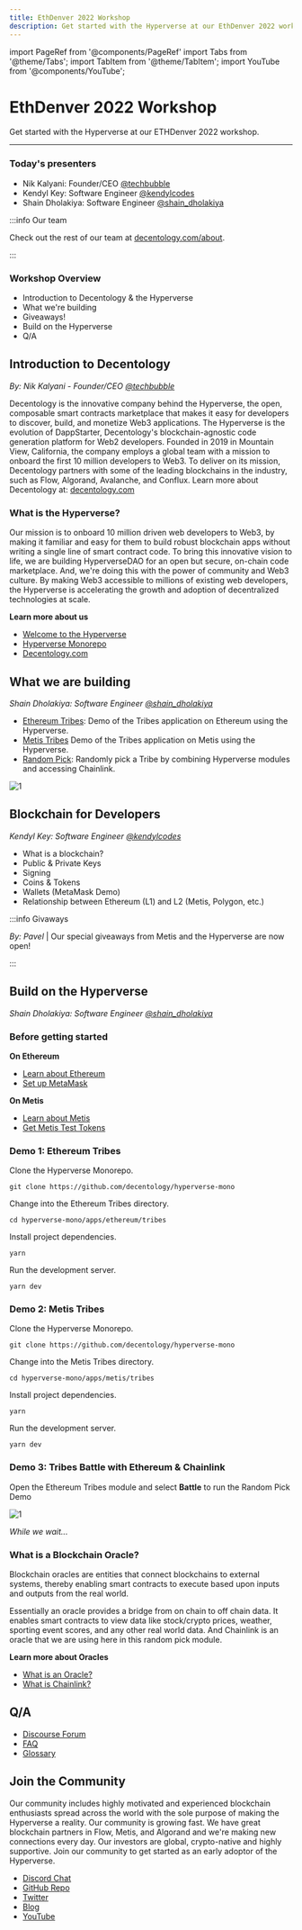 ```yaml
---
title: EthDenver 2022 Workshop
description: Get started with the Hyperverse at our EthDenver 2022 workshop.
---
```


import PageRef from '@components/PageRef'
import Tabs from '@theme/Tabs';
import TabItem from '@theme/TabItem';
import YouTube from '@components/YouTube';

# EthDenver 2022 Workshop

Get started with the Hyperverse at our ETHDenver 2022 workshop.

---

### Today's presenters

- Nik Kalyani: Founder/CEO [@techbubble](https://twitter.com/techbubble)
- Kendyl Key: Software Engineer [@kendylcodes](https://twitter.com/KendylCodes)
- Shain Dholakiya: Software Engineer [@shain_dholakiya](https://twitter.com/shain_dholakiya)

:::info Our team

Check out the rest of our team at [decentology.com/about](https://www.decentology.com/about).

:::

### Workshop Overview

- Introduction to Decentology & the Hyperverse
- What we're building
- Giveaways!
- Build on the Hyperverse
- Q/A

## Introduction to Decentology

_By: Nik Kalyani - Founder/CEO [@techbubble](https://twitter.com/techbubble)_

Decentology is the innovative company behind the Hyperverse, the open, composable smart
contracts marketplace that makes it easy for developers to discover, build, and monetize
Web3 applications. The Hyperverse is the evolution of DappStarter, Decentology's
blockchain-agnostic code generation platform for Web2 developers. Founded in 2019 in
Mountain View, California, the company employs a global team with a mission to onboard the
first 10 million developers to Web3. To deliver on its mission, Decentology partners with some of the leading blockchains in the industry, such as Flow, Algorand, Avalanche, and Conflux. Learn more about Decentology at: [decentology.com](decentology.com)

### What is the Hyperverse?

Our mission is to onboard 10 million driven web developers to Web3, by making it familiar and easy for them to build robust blockchain apps without writing a single line of smart contract code. To bring this innovative vision to life, we are building HyperverseDAO for an open but secure, on-chain code marketplace. And, we're doing this with the power of community and Web3 culture. By making Web3 accessible to millions of existing web developers, the Hyperverse is accelerating the growth and adoption of decentralized technologies at scale.

**Learn more about us**

- [Welcome to the Hyperverse](../../../basics/welcome.md)
- [Hyperverse Monorepo](https://github.com/decentology/hyperverse-mono)
- [Decentology.com](https://www.decentology.com/)

## What we are building

_Shain Dholakiya: Software Engineer [@shain_dholakiya](https://twitter.com/shain_dholakiya)_

- [Ethereum Tribes](https://github.com/decentology/hyperverse-mono/tree/main/apps/ethereum/tribes): Demo of the Tribes application on Ethereum using the Hyperverse.
- [Metis Tribes](https://github.com/decentology/hyperverse-mono/tree/main/apps/metis/tribes) Demo of the Tribes application on Metis using the Hyperverse.
- [Random Pick](https://github.com/decentology/hyperverse-mono/blob/main/apps/ethereum/tribes/src/pages/battle.tsx): Randomly pick a Tribe by combining Hyperverse modules and accessing Chainlink.

![1](/img/content/docs/ethdenver-2022/battle.png)

## Blockchain for Developers

_Kendyl Key: Software Engineer [@kendylcodes](https://twitter.com/KendylCodes)_

- What is a blockchain?
- Public & Private Keys
- Signing
- Coins & Tokens
- Wallets (MetaMask Demo)
- Relationship between Ethereum (L1) and L2 (Metis, Polygon, etc.)

:::info Givaways

_By: Pavel_ | Our special giveaways from Metis and the Hyperverse are now open!

:::

## Build on the Hyperverse

_Shain Dholakiya: Software Engineer [@shain_dholakiya](https://twitter.com/shain_dholakiya)_

### Before getting started

**On Ethereum**

- [Learn about Ethereum](../../../build/blockchain/ethereum)
- [Set up MetaMask](../../wallet/metamask)

**On Metis**

- [Learn about Metis](../../../build/blockchain/metis)
- [Get Metis Test Tokens](../../../learn/tokens/metis)

### Demo 1: Ethereum Tribes

Clone the Hyperverse Monorepo.

```
git clone https://github.com/decentology/hyperverse-mono
```

Change into the Ethereum Tribes directory.

```
cd hyperverse-mono/apps/ethereum/tribes
```

Install project dependencies.

```
yarn
```

Run the development server.

```
yarn dev
```

### Demo 2: Metis Tribes

Clone the Hyperverse Monorepo.

```
git clone https://github.com/decentology/hyperverse-mono
```

Change into the Metis Tribes directory.

```
cd hyperverse-mono/apps/metis/tribes
```

Install project dependencies.

```
yarn
```

Run the development server.

```
yarn dev
```

### Demo 3: Tribes Battle with Ethereum & Chainlink

Open the Ethereum Tribes module and select **Battle** to run the Random Pick Demo

![1](/img/content/docs/ethdenver-2022/battle.png)

_While we wait..._

### What is a Blockchain Oracle?

Blockchain oracles are entities that connect blockchains to external systems, thereby enabling smart contracts to execute based upon inputs and outputs from the real world.

Essentially an oracle provides a bridge from on chain to off chain data. It enables smart contracts to view data like stock/crypto prices, weather, sporting event scores, and any other real world data. And Chainlink is an oracle that we are using here in this random pick module.

**Learn more about Oracles**

- [What is an Oracle?](https://chain.link/education/blockchain-oracles)
- [What is Chainlink?](https://blog.chain.link/what-is-blockchain/)

## Q/A

- [Discourse Forum](https://gov.decentology.com/)
- [FAQ](../../../faq)
- [Glossary](../../../basics/glossary)

## Join the Community

Our community includes highly motivated and experienced blockchain enthusiasts spread across the world with the sole purpose of making the Hyperverse a reality. Our community is growing fast. We have great blockchain partners in Flow, Metis, and Algorand and we're making new connections every day. Our investors are global, crypto-native and highly supportive. Join our community to get started as an early adoptor of the Hyperverse.

- [Discord Chat](https://discord.com/invite/uqecGxg)
- [GitHub Repo](https://github.com/decentology)
- [Twitter](https://twitter.com/Decentology)
- [Blog](https://www.decentology.com/blog)
- [YouTube](https://www.youtube.com/c/Decentology)
